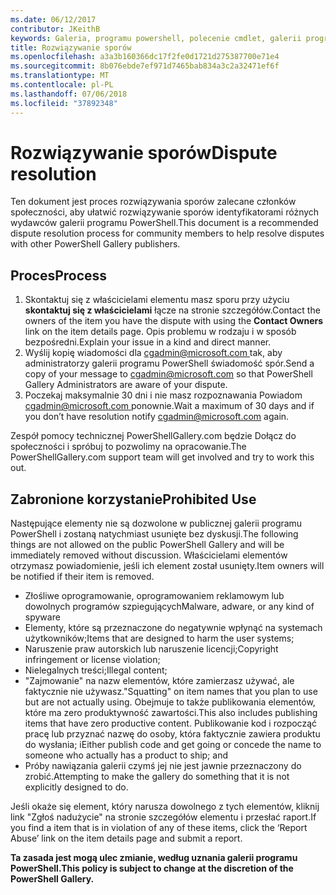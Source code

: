 ```yaml
---
ms.date: 06/12/2017
contributor: JKeithB
keywords: Galeria, programu powershell, polecenie cmdlet, galerii programu PowerShell
title: Rozwiązywanie sporów
ms.openlocfilehash: a3a3b160366dc17f2fe0d1721d275387700e71e4
ms.sourcegitcommit: 8b076ebde7ef971d7465bab834a3c2a32471ef6f
ms.translationtype: MT
ms.contentlocale: pl-PL
ms.lasthandoff: 07/06/2018
ms.locfileid: "37892348"
---
```

# <a name="dispute-resolution"></a><span data-ttu-id="5e691-103">Rozwiązywanie sporów</span><span class="sxs-lookup"><span data-stu-id="5e691-103">Dispute resolution</span></span>

<span data-ttu-id="5e691-104">Ten dokument jest proces rozwiązywania sporów zalecane członków społeczności, aby ułatwić rozwiązywanie sporów identyfikatorami różnych wydawców galerii programu PowerShell.</span><span class="sxs-lookup"><span data-stu-id="5e691-104">This document is a recommended dispute resolution process for community members to help resolve disputes with other PowerShell Gallery publishers.</span></span>

## <a name="process"></a><span data-ttu-id="5e691-105">Proces</span><span class="sxs-lookup"><span data-stu-id="5e691-105">Process</span></span>

1. <span data-ttu-id="5e691-106">Skontaktuj się z właścicielami elementu masz sporu przy użyciu **skontaktuj się z właścicielami** łącze na stronie szczegółów.</span><span class="sxs-lookup"><span data-stu-id="5e691-106">Contact the owners of the item you have the dispute with using the **Contact Owners** link on the item details page.</span></span>
   <span data-ttu-id="5e691-107">Opis problemu w rodzaju i w sposób bezpośredni.</span><span class="sxs-lookup"><span data-stu-id="5e691-107">Explain your issue in a kind and direct manner.</span></span>
2. <span data-ttu-id="5e691-108">Wyślij kopię wiadomości dla [ cgadmin@microsoft.com ](mailto:cgadmin@microsoft.com) tak, aby administratorzy galerii programu PowerShell świadomość spór.</span><span class="sxs-lookup"><span data-stu-id="5e691-108">Send a copy of your message to [cgadmin@microsoft.com](mailto:cgadmin@microsoft.com) so that PowerShell Gallery Administrators are aware of your dispute.</span></span>
3. <span data-ttu-id="5e691-109">Poczekaj maksymalnie 30 dni i nie masz rozpoznawania Powiadom [ cgadmin@microsoft.com ](mailto:cgadmin@microsoft.com) ponownie.</span><span class="sxs-lookup"><span data-stu-id="5e691-109">Wait a maximum of 30 days and if you don’t have resolution notify [cgadmin@microsoft.com](mailto:cgadmin@microsoft.com) again.</span></span>

<span data-ttu-id="5e691-110">Zespół pomocy technicznej PowerShellGallery.com będzie Dołącz do społeczności i spróbuj to pozwolimy na opracowanie.</span><span class="sxs-lookup"><span data-stu-id="5e691-110">The PowerShellGallery.com support team will get involved and try to work this out.</span></span>

## <a name="prohibited-use"></a><span data-ttu-id="5e691-111">Zabronione korzystanie</span><span class="sxs-lookup"><span data-stu-id="5e691-111">Prohibited Use</span></span>

<span data-ttu-id="5e691-112">Następujące elementy nie są dozwolone w publicznej galerii programu PowerShell i zostaną natychmiast usunięte bez dyskusji.</span><span class="sxs-lookup"><span data-stu-id="5e691-112">The following things are not allowed on the public PowerShell Gallery and will be immediately removed without discussion.</span></span>  <span data-ttu-id="5e691-113">Właścicielami elementów otrzymasz powiadomienie, jeśli ich element został usunięty.</span><span class="sxs-lookup"><span data-stu-id="5e691-113">Item owners will be notified if their item is removed.</span></span>

- <span data-ttu-id="5e691-114">Złośliwe oprogramowanie, oprogramowaniem reklamowym lub dowolnych programów szpiegujących</span><span class="sxs-lookup"><span data-stu-id="5e691-114">Malware, adware, or any kind of spyware</span></span>
- <span data-ttu-id="5e691-115">Elementy, które są przeznaczone do negatywnie wpłynąć na systemach użytkowników;</span><span class="sxs-lookup"><span data-stu-id="5e691-115">Items that are designed to harm the user systems;</span></span>
- <span data-ttu-id="5e691-116">Naruszenie praw autorskich lub naruszenie licencji;</span><span class="sxs-lookup"><span data-stu-id="5e691-116">Copyright infringement or license violation;</span></span>
- <span data-ttu-id="5e691-117">Nielegalnych treści;</span><span class="sxs-lookup"><span data-stu-id="5e691-117">Illegal content;</span></span>
- <span data-ttu-id="5e691-118">"Zajmowanie" na nazw elementów, które zamierzasz używać, ale faktycznie nie używasz.</span><span class="sxs-lookup"><span data-stu-id="5e691-118">"Squatting" on item names that you plan to use but are not actually using.</span></span> <span data-ttu-id="5e691-119">Obejmuje to także publikowania elementów, które ma zero produktywność zawartości.</span><span class="sxs-lookup"><span data-stu-id="5e691-119">This also includes publishing items that have zero productive content.</span></span>
  <span data-ttu-id="5e691-120">Publikowanie kod i rozpocząć pracę lub przyznać nazwę do osoby, która faktycznie zawiera produktu do wysłania; i</span><span class="sxs-lookup"><span data-stu-id="5e691-120">Either publish code and get going or concede the name to someone who actually has a product to ship; and</span></span>
- <span data-ttu-id="5e691-121">Próby nawiązania galerii czymś jej nie jest jawnie przeznaczony do zrobić.</span><span class="sxs-lookup"><span data-stu-id="5e691-121">Attempting to make the gallery do something that it is not explicitly designed to do.</span></span>

<span data-ttu-id="5e691-122">Jeśli okaże się element, który narusza dowolnego z tych elementów, kliknij link "Zgłoś nadużycie" na stronie szczegółów elementu i przesłać raport.</span><span class="sxs-lookup"><span data-stu-id="5e691-122">If you find a item that is in violation of any of these items, click the ‘Report Abuse’ link on the item details page and submit a report.</span></span>

<span data-ttu-id="5e691-123">**Ta zasada jest mogą ulec zmianie, według uznania galerii programu PowerShell.**</span><span class="sxs-lookup"><span data-stu-id="5e691-123">**This policy is subject to change at the discretion of the PowerShell Gallery.**</span></span>